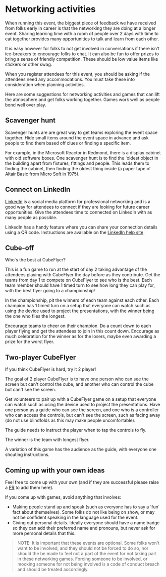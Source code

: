 # Networking activities

When running this event, the biggest piece of feedback we have received from folks early in career is that the networking they are doing at a longer event. Sharing learning time with a room of people over 2 days with time to eat together provides many opportunities to talk and learn from each other.

It is easy however for folks to not get involved in conversations if there isn't ice-breakers to encourage folks to chat. It can also be fun to offer prizes to bring a sense of friendly competition. These should be low value items like stickers or other swag.

When you register attendees for this event, you should be asking if the attendees need any accommodations. You must take these into consideration when planning activities.

Here are some suggestions for networking activities and games that can lift the atmosphere and get folks working together. Games work well as people bond well over play.

## Scavenger hunt

Scavenger hunts are are great way to get teams exploring the event space together. Hide small items around the event space in advance and ask people to find them based off clues or finding a specific item.

For example, in the Microsoft Reactor in Redmond, there is a display cabinet with old software boxes. One scavenger hunt is to find the 'oldest object in the building apart from fixtures, fittings and people. This leads them to finding the cabinet, then finding the oldest thing inside (a paper tape of Altair Basic from Micro Soft in 1975).

## Connect on LinkedIn

[LinkedIn](https://linkedin.com) is a social media platform for professional networking and is a good way for attendees to connect if they are looking for future career opportunities. Give the attendees time to connected on LinkedIn with as many people as possible.

LinkedIn has a handy feature where you can share your connection details using a QR code. Instructions are available on the [LinkedIn help site](https://www.linkedin.com/help/linkedin/answer/a525286/using-a-linkedin-qr-code-to-connect-with-members).

## Cube-off

Who's the best at CubeFlyer?

This is a fun game to run at the start of day 2 taking advantage of the attendees playing with CubeFlyer the day before as they contribute. Get the teams from day 1 to compete on CubeFlyer to see who is the best. Each team member should have 1 timed turn to see how long they can play for, with the best flyer going to a championship!

In the championship, pit the winners of each team against each other. Each champion has 1 timed turn on a setup that everyone can watch such as using the device used to project the presentations, with the winner being the one who flies the longest.

Encourage teams to cheer on their champion. Do a count down to each player flying and get the attendees to join in this count down. Encourage as much celebration for the winner as for the losers, maybe even awarding a prize for the worst flyer.

## Two-player CubeFlyer

If you think CubeFlyer is hard, try it 2 player!

The goal of 2 player CubeFlyer is to have one person who can see the screen but can't control the cube, and another who can control the cube but can't see the screen.

Get volunteers to pair up with a CubeFlyer game on a setup that everyone can watch such as using the device used to project the presentations. Have one person as a guide who can see the screen, and one who is a controller who can access the controls, but can't see the screen, such as facing away (do not use blindfolds as this may make people uncomfortable).

The guide needs to instruct the player when to tap the controls to fly.

The winner is the team with longest flyer.

A variation of this game has the audience as the guide, with everyone one shouting instructions.

## Coming up with your own ideas

Feel free to come up with your own (and if they are successful please raise a [PR](https://github.com/open-source-bootcamp/bootcamp-guide/pulls) to add them here).

If you come up with games, avoid anything that involves:

* Making people stand up and speak (such as everyone has to say a 'fun' fact about themselves). Some folks do not like being on show, or may not be confident speaking in the language used for the event.
* Giving out personal details. Ideally everyone should have a name badge so they can add their preferred name and pronouns, but never ask for more personal details that this.

> NOTE: It is important that these events are optional. Some folks won't want to be involved, and they should not be forced to do so, nor should the be made to feel not a part of the event for not taking part in these networking games. Forcing someone to be involved, or mocking someone for not being involved is a code of conduct breach and should be treated accordingly.
